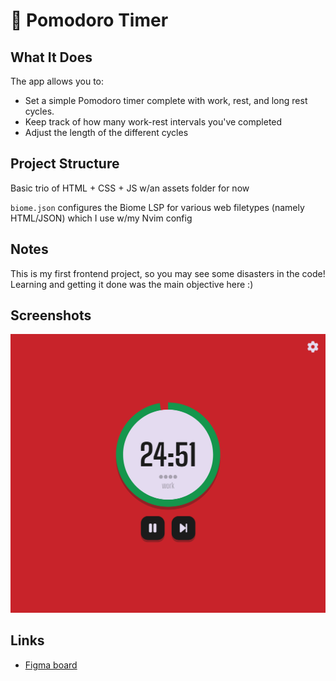 # 🍅 Pomodoro Timer

## What It Does 

The app allows you to:
- Set a simple Pomodoro timer complete with work, rest, and long rest cycles.
- Keep track of how many work-rest intervals you've completed
- Adjust the length of the different cycles

## Project Structure

Basic trio of HTML + CSS + JS w/an assets folder for now

`biome.json` configures the Biome LSP for various web filetypes (namely HTML/JSON) which I use w/my Nvim config

## Notes

This is my first frontend project, so you may see some disasters in the code! Learning and getting it done was the main objective here :) 

## Screenshots

![Pomodoro timer in work mode](./github/screenshot.png)

## Links

- [Figma board](https://www.figma.com/design/UtprImiaUWIsJWMZ5heeHJ/Pomotimer?node-id=0-1&t=6voRKGZpPIedE5DR-1)
